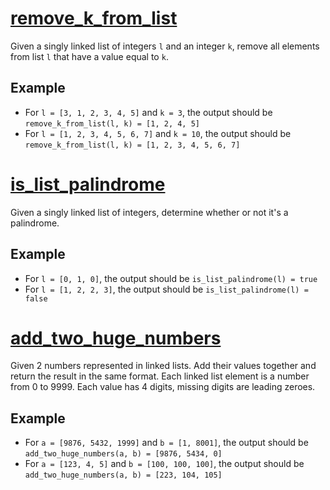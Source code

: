 # [remove_k_from_list](./remove_k_from_list.c)
Given a singly linked list of integers `l` and an integer `k`, remove all elements from list `l` that have a value equal to `k`.

## Example
* For `l = [3, 1, 2, 3, 4, 5]` and `k = 3`, the output should be `remove_k_from_list(l, k) = [1, 2, 4, 5]`
* For `l = [1, 2, 3, 4, 5, 6, 7]` and `k = 10`, the output should be `remove_k_from_list(l, k) = [1, 2, 3, 4, 5, 6, 7]`

# [is_list_palindrome](./is_list_palindrome.c)
Given a singly linked list of integers, determine whether or not it's a palindrome.

## Example
* For `l = [0, 1, 0]`, the output should be `is_list_palindrome(l) = true`
* For `l = [1, 2, 2, 3]`, the output should be `is_list_palindrome(l) = false`

# [add_two_huge_numbers](./add_two_huge_numbers.c)
Given 2 numbers represented in linked lists. Add their values together and return the result in the same format. Each linked list element is a number from 0 to 9999. Each value has 4 digits, missing digits are leading zeroes.

## Example
* For `a = [9876, 5432, 1999]` and `b = [1, 8001]`, the output should be `add_two_huge_numbers(a, b) = [9876, 5434, 0]`
* For `a = [123, 4, 5]` and `b = [100, 100, 100]`, the output should be `add_two_huge_numbers(a, b) = [223, 104, 105]`
